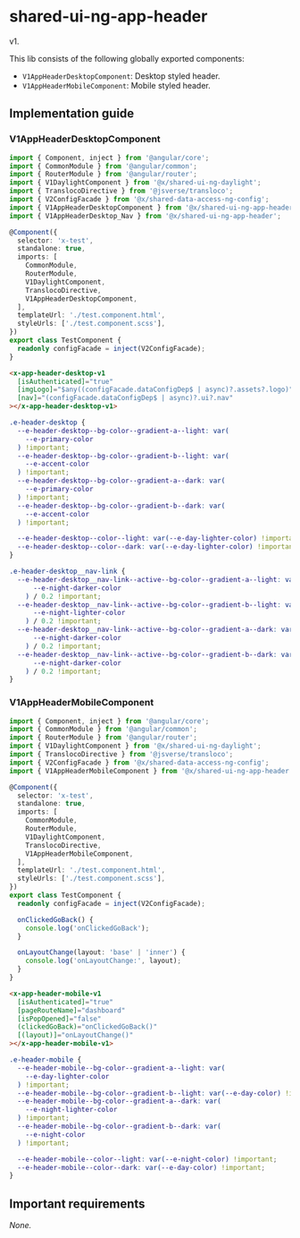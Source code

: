 # shared-ui-ng-app-header

v1.

This lib consists of the following globally exported components:

- `V1AppHeaderDesktopComponent`: Desktop styled header.
- `V1AppHeaderMobileComponent`: Mobile styled header.

## Implementation guide

<!-- /////////////////////////////////////////////////////////////////////// -->
<!-- V1AppHeaderDesktopComponent                                             -->
<!-- /////////////////////////////////////////////////////////////////////// -->

### V1AppHeaderDesktopComponent

```ts
import { Component, inject } from '@angular/core';
import { CommonModule } from '@angular/common';
import { RouterModule } from '@angular/router';
import { V1DaylightComponent } from '@x/shared-ui-ng-daylight';
import { TranslocoDirective } from '@jsverse/transloco';
import { V2ConfigFacade } from '@x/shared-data-access-ng-config';
import { V1AppHeaderDesktopComponent } from '@x/shared-ui-ng-app-header';
import { V1AppHeaderDesktop_Nav } from '@x/shared-ui-ng-app-header';

@Component({
  selector: 'x-test',
  standalone: true,
  imports: [
    CommonModule,
    RouterModule,
    V1DaylightComponent,
    TranslocoDirective,
    V1AppHeaderDesktopComponent,
  ],
  templateUrl: './test.component.html',
  styleUrls: ['./test.component.scss'],
})
export class TestComponent {
  readonly configFacade = inject(V2ConfigFacade);
}
```

```html
<x-app-header-desktop-v1
  [isAuthenticated]="true"
  [imgLogo]="$any((configFacade.dataConfigDep$ | async)?.assets?.logo)"
  [nav]="(configFacade.dataConfigDep$ | async)?.ui?.nav"
></x-app-header-desktop-v1>
```

```css
.e-header-desktop {
  --e-header-desktop--bg-color--gradient-a--light: var(
    --e-primary-color
  ) !important;
  --e-header-desktop--bg-color--gradient-b--light: var(
    --e-accent-color
  ) !important;
  --e-header-desktop--bg-color--gradient-a--dark: var(
    --e-primary-color
  ) !important;
  --e-header-desktop--bg-color--gradient-b--dark: var(
    --e-accent-color
  ) !important;

  --e-header-desktop--color--light: var(--e-day-lighter-color) !important;
  --e-header-desktop--color--dark: var(--e-day-lighter-color) !important;
}

.e-header-desktop__nav-link {
  --e-header-desktop__nav-link--active--bg-color--gradient-a--light: var(
      --e-night-darker-color
    ) / 0.2 !important;
  --e-header-desktop__nav-link--active--bg-color--gradient-b--light: var(
      --e-night-lighter-color
    ) / 0.2 !important;
  --e-header-desktop__nav-link--active--bg-color--gradient-a--dark: var(
      --e-night-darker-color
    ) / 0.2 !important;
  --e-header-desktop__nav-link--active--bg-color--gradient-b--dark: var(
      --e-night-darker-color
    ) / 0.2 !important;
}
```

<!-- /////////////////////////////////////////////////////////////////////// -->
<!-- V1AppHeaderMobileComponent                                             -->
<!-- /////////////////////////////////////////////////////////////////////// -->

### V1AppHeaderMobileComponent

```ts
import { Component, inject } from '@angular/core';
import { CommonModule } from '@angular/common';
import { RouterModule } from '@angular/router';
import { V1DaylightComponent } from '@x/shared-ui-ng-daylight';
import { TranslocoDirective } from '@jsverse/transloco';
import { V2ConfigFacade } from '@x/shared-data-access-ng-config';
import { V1AppHeaderMobileComponent } from '@x/shared-ui-ng-app-header';

@Component({
  selector: 'x-test',
  standalone: true,
  imports: [
    CommonModule,
    RouterModule,
    V1DaylightComponent,
    TranslocoDirective,
    V1AppHeaderMobileComponent,
  ],
  templateUrl: './test.component.html',
  styleUrls: ['./test.component.scss'],
})
export class TestComponent {
  readonly configFacade = inject(V2ConfigFacade);

  onClickedGoBack() {
    console.log('onClickedGoBack');
  }

  onLayoutChange(layout: 'base' | 'inner') {
    console.log('onLayoutChange:', layout);
  }
}
```

```html
<x-app-header-mobile-v1
  [isAuthenticated]="true"
  [pageRouteName]="dashboard"
  [isPopOpened]="false"
  (clickedGoBack)="onClickedGoBack()"
  [(layout)]="onLayoutChange()"
></x-app-header-mobile-v1>
```

```css
.e-header-mobile {
  --e-header-mobile--bg-color--gradient-a--light: var(
    --e-day-lighter-color
  ) !important;
  --e-header-mobile--bg-color--gradient-b--light: var(--e-day-color) !important;
  --e-header-mobile--bg-color--gradient-a--dark: var(
    --e-night-lighter-color
  ) !important;
  --e-header-mobile--bg-color--gradient-b--dark: var(
    --e-night-color
  ) !important;

  --e-header-mobile--color--light: var(--e-night-color) !important;
  --e-header-mobile--color--dark: var(--e-day-color) !important;
}
```

## Important requirements

_None._
